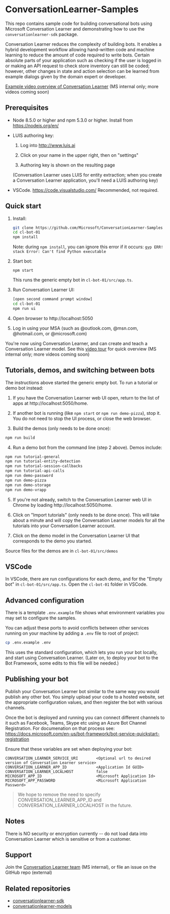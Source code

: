 # ConversationLearner-Samples

This repo contains sample code for building conversational bots using Microsoft Conversation Learner and demonstrating how to use the `conversationlearner-sdk` package.

Conversation Learner reduces the complexity of building bots.  It enables a hybrid development workflow allowing hand-written code and machine learning to reduce the amount of code required to write bots.  Certain absolute parts of your application such as checking if the user is logged in or making an API request to check store inventory can still be coded; however, other changes in state and action selection can be learned from example dialogs given by the domain expert or developer.

[Example video overview of Conversation Learner](https://microsoft-my.sharepoint.com/:v:/p/jawillia/ESlfaljCPbpPlDzmkAhCQbkBdUxsN33eBOf2RycKMiB-Xw?e=SVFmYA) (MS internal only; more videos coming soon)

## Prerequisites

- Node 8.5.0 or higher and npm 5.3.0 or higher.  Install from https://nodejs.org/en/
  
- LUIS authoring key:

  1. Log into http://www.luis.ai

  2. Click on your name in the upper right, then on "settings"

  3. Authoring key is shown on the resulting page

  (Conversation Learner uses LUIS for entity extraction; when you create a Conversation Learner
  application, you'll need a LUIS authoring key)

- VSCode.  https://code.visualstudio.com/  Recommended, not required.

## Quick start 

1. Install:

    ```bash    
    git clone https://github.com/Microsoft/ConversationLearner-Samples cl-bot-01
    cd cl-bot-01
    npm install
    ```

    Note: during `npm install`, you can ignore this error if it occurs: `gyp ERR! stack Error: Can't find Python executable`

2. Start bot:

    ```
    npm start
    ```

    This runs the generic empty bot in ``cl-bot-01/src/app.ts``.

3. Run Conversation Learner UI:

    ```bash
    [open second command prompt window]
    cd cl-bot-01
    npm run ui
    ```

4. Open browser to http://localhost:5050 

5. Log in using your MSA (such as @outlook.com, @msn.com, @hotmail.com, or @microsoft.com)

You're now using Conversation Learner, and can create and teach a Conversation Learner model.  See this [video tour](https://microsoft-my.sharepoint.com/:v:/p/jawillia/ESlfaljCPbpPlDzmkAhCQbkBdUxsN33eBOf2RycKMiB-Xw?e=SVFmYA) for quick overview (MS internal only; more videos coming soon)

## Tutorials, demos, and switching between bots

The instructions above started the generic empty bot.  To run a tutorial or demo bot instead:

1. If you have the Conversation Learner web UI open, return to the list of apps at http://localhost:5050/home.
    
2. If another bot is running (like `npm start` or `npm run demo-pizza`), stop it.  You do not need to stop the UI process, or close the web browser.

3. Build the demos (only needs to be done once):

  ```bash
  npm run build
  ```

4. Run a demo bot from the command line (step 2 above).  Demos include:

  ```bash
  npm run tutorial-general
  npm run tutorial-entity-detection
  npm run tutorial-session-callbacks
  npm run tutorial-api-calls
  npm run demo-password
  npm run demo-pizza
  npm run demo-storage
  npm run demo-vrapp
  ```

5. If you're not already, switch to the Conversation Learner web UI in Chrome by loading http://localhost:5050/home. 

6. Click on "Import tutorials" (only needs to be done once).  This will take about a minute and will copy the Conversation Learner models for all the tutorials into your Conversation Learner account.

7. Click on the demo model in the Conversation Learner UI that corresponds to the demo you started.

Source files for the demos are in `cl-bot-01/src/demos`

## VSCode

In VSCode, there are run configurations for each demo, and for the "Empty bot" in ``cl-bot-01/src/app.ts``.  Open the `cl-bot-01` folder in VSCode.

## Advanced configuration

There is a template `.env.example` file shows what environment variables you may set to configure the samples.

You can adjust these ports to avoid conflicts between other services running on your machine by adding a `.env` file to root of project:

```bash
cp .env.example .env
```

This uses the standard configuration, which lets you run your bot locally, and start using Conversation Learner.  (Later on, to deploy your bot to the Bot Framework, some edits to this file will be needed.)

## Publishing your bot

Publish your Conversation Learner bot similar to the same way you would publish any other bot.
You simply upload your code to a hosted website, set the appropriate configuration values, and then register the bot with various channels.

Once the bot is deployed and running you can connect different channels to it such as Facebook, Teams, Skype etc using an Azure Bot Channel Registration.  For documenation on that process see:  https://docs.microsoft.com/en-us/bot-framework/bot-service-quickstart-registration

Ensure that these variables are set when deploying your bot:
```
CONVERSATION_LEARNER_SERVICE_URI        <Optional url to desired version of Conversation Learner service>
CONVERSATION_LEARNER_APP_ID             <Application Id GUID>  
CONVERSATION_LEARNER_LOCALHOST          false
MICROSOFT_APP_ID                        <Microsoft Application Id>
MICROSOFT_APP_PASSWORD                  <Microsoft Application Password>
```

> We hope to remove the need to specify CONVERSATION_LEARNER_APP_ID and CONVERSATION_LEARNER_LOCALHOST in the future.


## Notes

There is NO security or encryption currently -- do not load data into Conversation Learner which is sensitive or from a customer.

## Support

Join the [Conversation Learner team](https://microsoft-my.sharepoint.com/:v:/p/jawillia/ESlfaljCPbpPlDzmkAhCQbkBdUxsN33eBOf2RycKMiB-Xw?e=SVFmYA) (MS internal), or file an issue on the GitHub repo (external)

## Related repositories

- [conversationlearner-sdk](https://github.com/Microsoft/ConversationLearner-SDK)
- [conversationlearner-models](https://github.com/Microsoft/ConversationLearner-Models)
